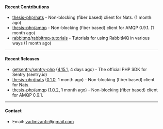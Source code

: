 #### Recent Contributions

- [thesis-php/nats](https://github.com/thesis-php/nats) - Non-blocking (fiber based) client for Nats. (1 month ago)
- [thesis-php/amqp](https://github.com/thesis-php/amqp) - Non-blocking (fiber based) client for AMQP 0.9.1. (1 month ago)
- [rabbitmq/rabbitmq-tutorials](https://github.com/rabbitmq/rabbitmq-tutorials) - Tutorials for using RabbitMQ in various ways (1 month ago)

---

#### Recent Releases

- [getsentry/sentry-php](https://github.com/getsentry/sentry-php) ([4.15.1](https://github.com/getsentry/sentry-php/releases/tag/4.15.1), 4 days ago) - The official PHP SDK for Sentry (sentry.io)
- [thesis-php/nats](https://github.com/thesis-php/nats) ([0.1.0](https://github.com/thesis-php/nats/releases/tag/0.1.0), 1 month ago) - Non-blocking (fiber based) client for Nats.
- [thesis-php/amqp](https://github.com/thesis-php/amqp) ([1.0.2](https://github.com/thesis-php/amqp/releases/tag/1.0.2), 1 month ago) - Non-blocking (fiber based) client for AMQP 0.9.1.

---

#### Contact

- Email: [vadimzanfir@gmail.com](mailto://vadimzanfir@gmail.com)
